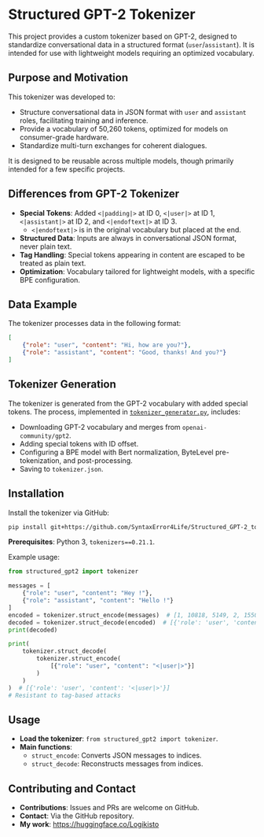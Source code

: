 # Structured GPT-2 Tokenizer

This project provides a custom tokenizer based on GPT-2, designed to standardize conversational data in a structured format (`user`/`assistant`). It is intended for use with lightweight models requiring an optimized vocabulary.

## Purpose and Motivation

This tokenizer was developed to:

- Structure conversational data in JSON format with `user` and `assistant` roles, facilitating training and inference.
- Provide a vocabulary of 50,260 tokens, optimized for models on consumer-grade hardware.
- Standardize multi-turn exchanges for coherent dialogues.

It is designed to be reusable across multiple models, though primarily intended for a few specific projects.

## Differences from GPT-2 Tokenizer

- **Special Tokens**: Added `<|padding|>` at ID 0, `<|user|>` at ID 1, `<|assistant|>` at ID 2, and `<|endoftext|>` at ID 3.
  - `<|endoftext|>` is in the original vocabulary but placed at the end.
- **Structured Data**: Inputs are always in conversational JSON format, never plain text.
- **Tag Handling**: Special tokens appearing in content are escaped to be treated as plain text.
- **Optimization**: Vocabulary tailored for lightweight models, with a specific BPE configuration.

## Data Example

The tokenizer processes data in the following format:

```json
[
    {"role": "user", "content": "Hi, how are you?"},
    {"role": "assistant", "content": "Good, thanks! And you?"}
]
```

## Tokenizer Generation

The tokenizer is generated from the GPT-2 vocabulary with added special tokens. The process, implemented in [`tokenizer_generator.py`](./tokenizer_generator.py), includes:

- Downloading GPT-2 vocabulary and merges from `openai-community/gpt2`.
- Adding special tokens with ID offset.
- Configuring a BPE model with Bert normalization, ByteLevel pre-tokenization, and post-processing.
- Saving to `tokenizer.json`.

## Installation

Install the tokenizer via GitHub:

```bash
pip install git+https://github.com/SyntaxError4Life/Structured_GPT-2_tokenizer.git
```

**Prerequisites**: Python 3, `tokenizers==0.21.1`.

Example usage:

```python
from structured_gpt2 import tokenizer

messages = [
    {"role": "user", "content": "Hey !"},
    {"role": "assistant", "content": "Hello !"}
]
encoded = tokenizer.struct_encode(messages)  # [1, 10818, 5149, 2, 15500, 5149, 3]
decoded = tokenizer.struct_decode(encoded)  # [{'role': 'user', 'content': 'Hey !'}, {'role': 'assistant', 'content': 'Hello !'}]
print(decoded)

print(
    tokenizer.struct_decode(
        tokenizer.struct_encode(
            [{"role": "user", "content": "<|user|>"}]
        )
    )
)  # [{'role': 'user', 'content': '<|user|>'}]
# Resistant to tag-based attacks
```

## Usage

- **Load the tokenizer**: `from structured_gpt2 import tokenizer`.
- **Main functions**:
  - `struct_encode`: Converts JSON messages to indices.
  - `struct_decode`: Reconstructs messages from indices.

## Contributing and Contact

- **Contributions**: Issues and PRs are welcome on GitHub.
- **Contact**: Via the GitHub repository.
- **My work**: https://huggingface.co/Logikisto

